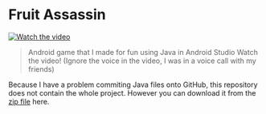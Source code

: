 # Fruit Assassin
[![Watch the video](https://i.gyazo.com/3837bcf60064ded304b8c44ce41222cb.png)](https://streamable.com/3l81i)

> Android game that I made for fun using Java in Android Studio
> Watch the video! (Ignore the voice in the video, I was in a voice call with my friends)

Because I have a problem commiting Java files onto GitHub, this repository does not contain the whole project. However you can download it from the [zip file](https://github.com/jma8774/Fruit-Assassin/blob/master/Fruit-Assassin.zip) here.
